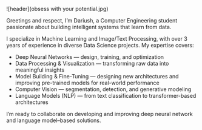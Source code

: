 ![header](obsess with your potential.jpg)

Greetings and respect,
I’m Dariush, a Computer Engineering student passionate about building intelligent systems that learn from data.

I specialize in Machine Learning and Image/Text Processing, with over 3 years of experience in diverse Data Science projects.
My expertise covers:

- Deep Neural Networks — design, training, and optimization
- Data Processing & Visualization — transforming raw data into meaningful insights
- Model Building & Fine-Tuning — designing new architectures and improving pre-trained models for real-world performance
- Computer Vision — segmentation, detection, and generative modeling
- Language Models (NLP) — from text classification to transformer-based architectures

I’m ready to collaborate on developing and improving deep neural network and language model–based solutions.

